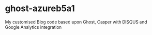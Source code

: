 # ghost-azureb5a1
My customised Blog code based upon Ghost, Casper with DISQUS and Google Analytics integration
